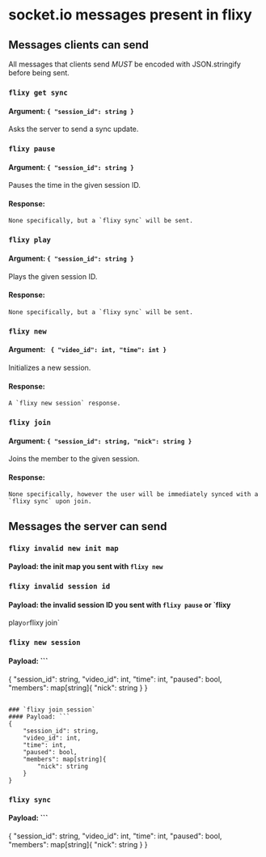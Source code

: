 # socket.io messages present in flixy

## Messages clients can send

All messages that clients send *MUST* be encoded with JSON.stringify before
being sent.

### `flixy get sync`
#### Argument: `{ "session_id": string }`

Asks the server to send a sync update.

### `flixy pause`
#### Argument: `{ "session_id": string }`

Pauses the time in the given session ID.

#### Response:
	None specifically, but a `flixy sync` will be sent.

### `flixy play`
#### Argument: `{ "session_id": string }`

Plays the given session ID.

#### Response:
	None specifically, but a `flixy sync` will be sent.

### `flixy new`
#### Argument: ` { "video_id": int, "time": int }`

Initializes a new session.

#### Response:
	A `flixy new session` response.

### `flixy join`
#### Argument: `{ "session_id": string, "nick": string }`

Joins the member to the given session.

#### Response:
	None specifically, however the user will be immediately synced with a `flixy sync` upon join.

## Messages the server can send

### `flixy invalid new init map`
#### Payload: the init map you sent with `flixy new`

### `flixy invalid session id`
#### Payload: the invalid session ID you sent with `flixy pause` or `flixy
play` or `flixy join`

### `flixy new session`
#### Payload: ```
{
	"session_id": string,
	"video_id": int,
	"time": int,
	"paused": bool,
	"members": map[string]{
		"nick": string
	}
}
```

### `flixy join session`
#### Payload: ```
{
	"session_id": string,
	"video_id": int,
	"time": int,
	"paused": bool,
	"members": map[string]{
		"nick": string
	}
}
```

### `flixy sync`
#### Payload: ```
{
	"session_id": string,
	"video_id": int,
	"time": int,
	"paused": bool,
	"members": map[string]{
		"nick": string
	}
}
```
